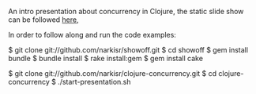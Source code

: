 An intro presentation about concurrency in Clojure, the static slide show can be followed [here](http://narkisr.github.com/clojure-concurrency/#1), 

In order to follow along and run the code examples:

$ git clone  git://github.com/narkisr/showoff.git
$ cd showoff
$ gem install bundle
$ bundle install
$ rake install:gem
$ gem install cake

$ git clone  git://github.com/narkisr/clojure-concurrency.git
$ cd clojure-concurrency
$ ./start-presentation.sh

